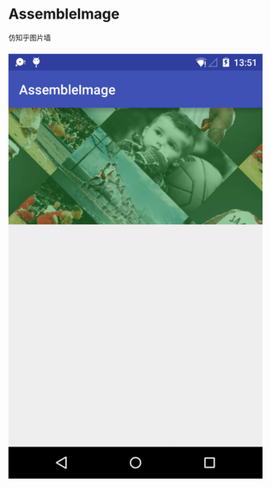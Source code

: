 # AssembleImage
仿知乎图片墙
### ![](https://github.com/Davidrou/AssembleImage/raw/master/device-2016-02-03-135300.png)
